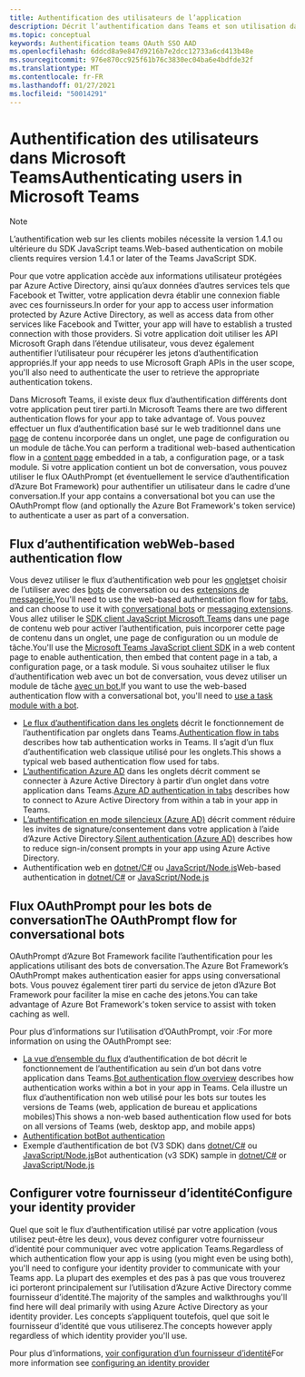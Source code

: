 ```yaml
---
title: Authentification des utilisateurs de l’application
description: Décrit l’authentification dans Teams et son utilisation dans vos applications
ms.topic: conceptual
keywords: Authentification teams OAuth SSO AAD
ms.openlocfilehash: 6ddcd8a9e847d9216b7e2dcc12733a6cd413b48e
ms.sourcegitcommit: 976e870cc925f61b76c3830ec04ba6e4bdfde32f
ms.translationtype: MT
ms.contentlocale: fr-FR
ms.lasthandoff: 01/27/2021
ms.locfileid: "50014291"
---
```

# <a name="authenticating-users-in-microsoft-teams"></a><span data-ttu-id="831d3-104">Authentification des utilisateurs dans Microsoft Teams</span><span class="sxs-lookup"><span data-stu-id="831d3-104">Authenticating users in Microsoft Teams</span></span>

> [!Note]
> <span data-ttu-id="831d3-105">L’authentification web sur les clients mobiles nécessite la version 1.4.1 ou ultérieure du SDK JavaScript teams.</span><span class="sxs-lookup"><span data-stu-id="831d3-105">Web-based authentication on mobile clients requires version 1.4.1 or later of the Teams JavaScript SDK.</span></span>

<span data-ttu-id="831d3-106">Pour que votre application accède aux informations utilisateur protégées par Azure Active Directory, ainsi qu’aux données d’autres services tels que Facebook et Twitter, votre application devra établir une connexion fiable avec ces fournisseurs.</span><span class="sxs-lookup"><span data-stu-id="831d3-106">In order for your app to access user information protected by Azure Active Directory, as well as access data from other services like Facebook and Twitter, your app will have to establish a trusted connection with those providers.</span></span> <span data-ttu-id="831d3-107">Si votre application doit utiliser les API Microsoft Graph dans l’étendue utilisateur, vous devez également authentifier l’utilisateur pour récupérer les jetons d’authentification appropriés.</span><span class="sxs-lookup"><span data-stu-id="831d3-107">If your app needs to use Microsoft Graph APIs in the user scope, you'll also need to authenticate the user to retrieve the appropriate authentication tokens.</span></span>

<span data-ttu-id="831d3-108">Dans Microsoft Teams, il existe deux flux d’authentification différents dont votre application peut tirer parti.</span><span class="sxs-lookup"><span data-stu-id="831d3-108">In Microsoft Teams there are two different authentication flows for your app to take advantage of.</span></span> <span data-ttu-id="831d3-109">Vous pouvez effectuer un flux d’authentification basé sur le web traditionnel dans une [page](~/tabs/how-to/create-tab-pages/content-page.md) de contenu incorporée dans un onglet, une page de configuration ou un module de tâche.</span><span class="sxs-lookup"><span data-stu-id="831d3-109">You can perform a traditional web-based authentication flow in a [content page](~/tabs/how-to/create-tab-pages/content-page.md) embedded in a tab, a configuration page, or a task module.</span></span> <span data-ttu-id="831d3-110">Si votre application contient un bot de conversation, vous pouvez utiliser le flux OAuthPrompt (et éventuellement le service d’authentification d’Azure Bot Framework) pour authentifier un utilisateur dans le cadre d’une conversation.</span><span class="sxs-lookup"><span data-stu-id="831d3-110">If your app contains a conversational bot you can use the OAuthPrompt flow (and optionally the Azure Bot Framework's token service) to authenticate a user as part of a conversation.</span></span>

## <a name="web-based-authentication-flow"></a><span data-ttu-id="831d3-111">Flux d’authentification web</span><span class="sxs-lookup"><span data-stu-id="831d3-111">Web-based authentication flow</span></span>

<span data-ttu-id="831d3-112">Vous devez utiliser le flux d’authentification web pour les [onglets](~/tabs/what-are-tabs.md)et choisir de l’utiliser avec des [bots](~/bots/what-are-bots.md) de conversation ou des [extensions de messagerie.](~/messaging-extensions/what-are-messaging-extensions.md)</span><span class="sxs-lookup"><span data-stu-id="831d3-112">You'll need to use the web-based authentication flow for [tabs](~/tabs/what-are-tabs.md), and can choose to use it with [conversational bots](~/bots/what-are-bots.md) or [messaging extensions](~/messaging-extensions/what-are-messaging-extensions.md).</span></span> <span data-ttu-id="831d3-113">Vous allez utiliser le [SDK client JavaScript Microsoft Teams](/javascript/api/overview/msteams-client) dans une page de contenu web pour activer l’authentification, puis incorporer cette page de contenu dans un onglet, une page de configuration ou un module de tâche.</span><span class="sxs-lookup"><span data-stu-id="831d3-113">You'll use the [Microsoft Teams JavaScript client SDK](/javascript/api/overview/msteams-client) in a web content page to enable authentication, then embed that content page in a tab, a configuration page, or a task module.</span></span> <span data-ttu-id="831d3-114">Si vous souhaitez utiliser le flux d’authentification web avec un bot de conversation, vous devez utiliser un module de tâche [avec un bot.](~/task-modules-and-cards/task-modules/task-modules-bots.md)</span><span class="sxs-lookup"><span data-stu-id="831d3-114">If you want to use the web-based authentication flow with a conversational bot, you'll need to [use a task module with a bot](~/task-modules-and-cards/task-modules/task-modules-bots.md).</span></span>

* <span data-ttu-id="831d3-115">[Le flux d’authentification dans les onglets](~/tabs/how-to/authentication/auth-flow-tab.md) décrit le fonctionnement de l’authentification par onglets dans Teams.</span><span class="sxs-lookup"><span data-stu-id="831d3-115">[Authentication flow in tabs](~/tabs/how-to/authentication/auth-flow-tab.md) describes how tab authentication works in Teams.</span></span> <span data-ttu-id="831d3-116">Il s’agit d’un flux d’authentification web classique utilisé pour les onglets.</span><span class="sxs-lookup"><span data-stu-id="831d3-116">This shows a typical web based authentication flow used for tabs.</span></span>
* <span data-ttu-id="831d3-117">[L’authentification Azure AD](~/tabs/how-to/authentication/auth-tab-AAD.md) dans les onglets décrit comment se connecter à Azure Active Directory à partir d’un onglet dans votre application dans Teams.</span><span class="sxs-lookup"><span data-stu-id="831d3-117">[Azure AD authentication in tabs](~/tabs/how-to/authentication/auth-tab-AAD.md) describes how to connect to Azure Active Directory from within a tab in your app in Teams.</span></span>
* <span data-ttu-id="831d3-118">[L’authentification en mode silencieux (Azure AD)](~/tabs/how-to/authentication/auth-silent-AAD.md) décrit comment réduire les invites de signature/consentement dans votre application à l’aide d’Azure Active Directory.</span><span class="sxs-lookup"><span data-stu-id="831d3-118">[Silent authentication (Azure AD)](~/tabs/how-to/authentication/auth-silent-AAD.md) describes how to reduce sign-in/consent prompts in your app using Azure Active Directory.</span></span>
* <span data-ttu-id="831d3-119">Authentification web en [dotnet/C#](https://github.com/OfficeDev/microsoft-teams-sample-complete-csharp) ou [JavaScript/Node.js](https://github.com/OfficeDev/microsoft-teams-sample-complete-node)</span><span class="sxs-lookup"><span data-stu-id="831d3-119">Web-based authentication in [dotnet/C#](https://github.com/OfficeDev/microsoft-teams-sample-complete-csharp) or [JavaScript/Node.js](https://github.com/OfficeDev/microsoft-teams-sample-complete-node)</span></span>

## <a name="the-oauthprompt-flow-for-conversational-bots"></a><span data-ttu-id="831d3-120">Flux OAuthPrompt pour les bots de conversation</span><span class="sxs-lookup"><span data-stu-id="831d3-120">The OAuthPrompt flow for conversational bots</span></span>

<span data-ttu-id="831d3-121">OAuthPrompt d’Azure Bot Framework facilite l’authentification pour les applications utilisant des bots de conversation.</span><span class="sxs-lookup"><span data-stu-id="831d3-121">The Azure Bot Framework’s OAuthPrompt makes authentication easier for apps using conversational bots.</span></span> <span data-ttu-id="831d3-122">Vous pouvez également tirer parti du service de jeton d’Azure Bot Framework pour faciliter la mise en cache des jetons.</span><span class="sxs-lookup"><span data-stu-id="831d3-122">You can take advantage of Azure Bot Framework's token service to assist with token caching as well.</span></span>

<span data-ttu-id="831d3-123">Pour plus d’informations sur l’utilisation d’OAuthPrompt, voir :</span><span class="sxs-lookup"><span data-stu-id="831d3-123">For more information on using the OAuthPrompt see:</span></span>

* <span data-ttu-id="831d3-124">[La vue d’ensemble du flux](~/bots/how-to/authentication/auth-flow-bot.md) d’authentification de bot décrit le fonctionnement de l’authentification au sein d’un bot dans votre application dans Teams.</span><span class="sxs-lookup"><span data-stu-id="831d3-124">[Bot authentication flow overview](~/bots/how-to/authentication/auth-flow-bot.md) describes how authentication works within a bot in your app in Teams.</span></span> <span data-ttu-id="831d3-125">Cela illustre un flux d’authentification non web utilisé pour les bots sur toutes les versions de Teams (web, application de bureau et applications mobiles)</span><span class="sxs-lookup"><span data-stu-id="831d3-125">This shows a non-web based authentication flow used for bots on all versions of Teams (web, desktop app, and mobile apps)</span></span>
* [<span data-ttu-id="831d3-126">Authentification bot</span><span class="sxs-lookup"><span data-stu-id="831d3-126">Bot authentication</span></span>](~/bots/how-to/authentication/add-authentication.md)
* <span data-ttu-id="831d3-127">Exemple d’authentification de bot (V3 SDK) dans [dotnet/C#](https://github.com/microsoft/BotBuilder-Samples/tree/master/samples/csharp_dotnetcore/46.teams-auth) ou [JavaScript/Node.js](https://github.com/microsoft/BotBuilder-Samples/tree/master/samples/javascript_nodejs/46.teams-auth)</span><span class="sxs-lookup"><span data-stu-id="831d3-127">Bot authentication (v3 SDK) sample in [dotnet/C#](https://github.com/microsoft/BotBuilder-Samples/tree/master/samples/csharp_dotnetcore/46.teams-auth) or [JavaScript/Node.js](https://github.com/microsoft/BotBuilder-Samples/tree/master/samples/javascript_nodejs/46.teams-auth)</span></span>

## <a name="configure-your-identity-provider"></a><span data-ttu-id="831d3-128">Configurer votre fournisseur d’identité</span><span class="sxs-lookup"><span data-stu-id="831d3-128">Configure your identity provider</span></span>

<span data-ttu-id="831d3-129">Quel que soit le flux d’authentification utilisé par votre application (vous utilisez peut-être les deux), vous devez configurer votre fournisseur d’identité pour communiquer avec votre application Teams.</span><span class="sxs-lookup"><span data-stu-id="831d3-129">Regardless of which authentication flow your app is using (you might even be using both), you'll need to configure your identity provider to communicate with your Teams app.</span></span> <span data-ttu-id="831d3-130">La plupart des exemples et des pas à pas que vous trouverez ici porteront principalement sur l’utilisation d’Azure Active Directory comme fournisseur d’identité.</span><span class="sxs-lookup"><span data-stu-id="831d3-130">The majority of the samples and walkthroughs you'll find here will deal primarily with using Azure Active Directory as your identity provider.</span></span> <span data-ttu-id="831d3-131">Les concepts s’appliquent toutefois, quel que soit le fournisseur d’identité que vous utiliserez.</span><span class="sxs-lookup"><span data-stu-id="831d3-131">The concepts however apply regardless of which identity provider you'll use.</span></span>

<span data-ttu-id="831d3-132">Pour plus d’informations, [voir configuration d’un fournisseur d’identité](~/concepts/authentication/configure-identity-provider.md)</span><span class="sxs-lookup"><span data-stu-id="831d3-132">For more information see [configuring an identity provider](~/concepts/authentication/configure-identity-provider.md)</span></span>
